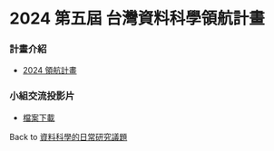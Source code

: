 #  2024 第五屆 台灣資料科學領航計畫

### 計畫介紹  
- [2024 領航計畫](https://www.datascienceassoc.org/mentorship2024)

### 小組交流投影片  
- [檔案下載](https://github.com/YenLinWu/Daily_Work_of_Data_Science/blob/Dev/TWDS_2024_Mentorship_Program/2024_%E7%AC%AC%E4%BA%94%E5%B1%86%E5%8F%B0%E7%81%A3%E8%B3%87%E6%96%99%E7%A7%91%E5%AD%B8%E9%A0%98%E8%88%AA%E8%A8%88%E7%95%AB.pdf)
      
Back to [資料科學的日常研究議題](https://github.com/YenLinWu/Daily_Work_of_Data_Science/blob/main/README.md#%E8%B3%87%E6%96%99%E7%A7%91%E5%AD%B8%E7%9A%84%E6%97%A5%E5%B8%B8)
